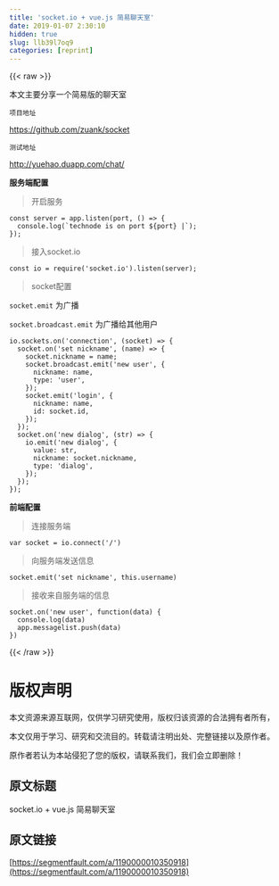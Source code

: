 ```yaml
---
title: 'socket.io + vue.js 简易聊天室' 
date: 2019-01-07 2:30:10
hidden: true
slug: llb39l7oq9
categories: [reprint]
---
```


{{< raw >}}

                    
<p>本文主要分享一个简易版的聊天室</p>
<div class="widget-codetool" style="display:none;">
      <div class="widget-codetool--inner">
      <span class="selectCode code-tool" data-toggle="tooltip" data-placement="top" title="" data-original-title="全选"></span>
      <span type="button" class="copyCode code-tool" data-toggle="tooltip" data-placement="top" data-clipboard-text="项目地址
" title="" data-original-title="复制"></span>
      <span type="button" class="saveToNote code-tool" data-toggle="tooltip" data-placement="top" title="" data-original-title="放进笔记"></span>
      </div>
      </div><pre class="hljs"><code>项目地址
</code></pre>
<p><a href="https://github.com/zuank/socket" rel="nofollow noreferrer" target="_blank">https://github.com/zuank/socket</a></p>
<div class="widget-codetool" style="display:none;">
      <div class="widget-codetool--inner">
      <span class="selectCode code-tool" data-toggle="tooltip" data-placement="top" title="" data-original-title="全选"></span>
      <span type="button" class="copyCode code-tool" data-toggle="tooltip" data-placement="top" data-clipboard-text="测试地址 " title="" data-original-title="复制"></span>
      <span type="button" class="saveToNote code-tool" data-toggle="tooltip" data-placement="top" title="" data-original-title="放进笔记"></span>
      </div>
      </div><pre class="hljs"><code style="word-break: break-word; white-space: initial;">测试地址 </code></pre>
<p><a href="http://yuehao.duapp.com/chat/" rel="nofollow noreferrer" target="_blank">http://yuehao.duapp.com/chat/</a></p>
<p><strong>服务端配置</strong></p>
<blockquote><p>开启服务</p></blockquote>
<div class="widget-codetool" style="display:none;">
      <div class="widget-codetool--inner">
      <span class="selectCode code-tool" data-toggle="tooltip" data-placement="top" title="" data-original-title="全选"></span>
      <span type="button" class="copyCode code-tool" data-toggle="tooltip" data-placement="top" data-clipboard-text="const server = app.listen(port, () => {
  console.log(`technode is on port ${port} |`);
});" title="" data-original-title="复制"></span>
      <span type="button" class="saveToNote code-tool" data-toggle="tooltip" data-placement="top" title="" data-original-title="放进笔记"></span>
      </div>
      </div><pre class="hljs typescript"><code><span class="hljs-keyword">const</span> server = app.listen(port, <span class="hljs-function"><span class="hljs-params">()</span> =&gt;</span> {
  <span class="hljs-built_in">console</span>.log(<span class="hljs-string">`technode is on port <span class="hljs-subst">${port}</span> |`</span>);
});</code></pre>
<blockquote><p>接入socket.io</p></blockquote>
<div class="widget-codetool" style="display:none;">
      <div class="widget-codetool--inner">
      <span class="selectCode code-tool" data-toggle="tooltip" data-placement="top" title="" data-original-title="全选"></span>
      <span type="button" class="copyCode code-tool" data-toggle="tooltip" data-placement="top" data-clipboard-text="const io = require('socket.io').listen(server);" title="" data-original-title="复制"></span>
      <span type="button" class="saveToNote code-tool" data-toggle="tooltip" data-placement="top" title="" data-original-title="放进笔记"></span>
      </div>
      </div><pre class="hljs arduino"><code style="word-break: break-word; white-space: initial;"><span class="hljs-keyword">const</span> io = require(<span class="hljs-string">'socket.io'</span>).<span class="hljs-built_in">listen</span>(server);</code></pre>
<blockquote><p>socket配置</p></blockquote>
<p><code>socket.emit</code> 为广播</p>
<p><code>socket.broadcast.emit</code> 为广播给其他用户</p>
<div class="widget-codetool" style="display:none;">
      <div class="widget-codetool--inner">
      <span class="selectCode code-tool" data-toggle="tooltip" data-placement="top" title="" data-original-title="全选"></span>
      <span type="button" class="copyCode code-tool" data-toggle="tooltip" data-placement="top" data-clipboard-text="io.sockets.on('connection', (socket) => {
  socket.on('set nickname', (name) => {
    socket.nickname = name;
    socket.broadcast.emit('new user', {
      nickname: name,
      type: 'user',
    });
    socket.emit('login', {
      nickname: name,
      id: socket.id,
    });
  });
  socket.on('new dialog', (str) => {
    io.emit('new dialog', {
      value: str,
      nickname: socket.nickname,
      type: 'dialog',
    });
  });
});" title="" data-original-title="复制"></span>
      <span type="button" class="saveToNote code-tool" data-toggle="tooltip" data-placement="top" title="" data-original-title="放进笔记"></span>
      </div>
      </div><pre class="hljs coffeescript"><code>io.sockets.<span class="hljs-literal">on</span>(<span class="hljs-string">'connection'</span>, <span class="hljs-function"><span class="hljs-params">(socket)</span> =&gt;</span> {
  socket.<span class="hljs-literal">on</span>(<span class="hljs-string">'set nickname'</span>, <span class="hljs-function"><span class="hljs-params">(name)</span> =&gt;</span> {
    socket.nickname = name;
    socket.broadcast.emit(<span class="hljs-string">'new user'</span>, {
      nickname: name,
      type: <span class="hljs-string">'user'</span>,
    });
    socket.emit(<span class="hljs-string">'login'</span>, {
      nickname: name,
      id: socket.id,
    });
  });
  socket.<span class="hljs-literal">on</span>(<span class="hljs-string">'new dialog'</span>, <span class="hljs-function"><span class="hljs-params">(str)</span> =&gt;</span> {
    io.emit(<span class="hljs-string">'new dialog'</span>, {
      value: str,
      nickname: socket.nickname,
      type: <span class="hljs-string">'dialog'</span>,
    });
  });
});</code></pre>
<p><strong>前端配置</strong></p>
<blockquote><p>连接服务端</p></blockquote>
<div class="widget-codetool" style="display:none;">
      <div class="widget-codetool--inner">
      <span class="selectCode code-tool" data-toggle="tooltip" data-placement="top" title="" data-original-title="全选"></span>
      <span type="button" class="copyCode code-tool" data-toggle="tooltip" data-placement="top" data-clipboard-text="var socket = io.connect('/')" title="" data-original-title="复制"></span>
      <span type="button" class="saveToNote code-tool" data-toggle="tooltip" data-placement="top" title="" data-original-title="放进笔记"></span>
      </div>
      </div><pre class="hljs stylus"><code style="word-break: break-word; white-space: initial;"><span class="hljs-selector-tag">var</span> socket = io.connect(<span class="hljs-string">'/'</span>)</code></pre>
<blockquote><p>向服务端发送信息</p></blockquote>
<div class="widget-codetool" style="display:none;">
      <div class="widget-codetool--inner">
      <span class="selectCode code-tool" data-toggle="tooltip" data-placement="top" title="" data-original-title="全选"></span>
      <span type="button" class="copyCode code-tool" data-toggle="tooltip" data-placement="top" data-clipboard-text="socket.emit('set nickname', this.username)" title="" data-original-title="复制"></span>
      <span type="button" class="saveToNote code-tool" data-toggle="tooltip" data-placement="top" title="" data-original-title="放进笔记"></span>
      </div>
      </div><pre class="hljs kotlin"><code style="word-break: break-word; white-space: initial;">socket.emit(<span class="hljs-string">'set nickname'</span>, <span class="hljs-keyword">this</span>.username)</code></pre>
<blockquote><p>接收来自服务端的信息</p></blockquote>
<div class="widget-codetool" style="display:none;">
      <div class="widget-codetool--inner">
      <span class="selectCode code-tool" data-toggle="tooltip" data-placement="top" title="" data-original-title="全选"></span>
      <span type="button" class="copyCode code-tool" data-toggle="tooltip" data-placement="top" data-clipboard-text="socket.on('new user', function(data) {
  console.log(data)
  app.messagelist.push(data)
})" title="" data-original-title="复制"></span>
      <span type="button" class="saveToNote code-tool" data-toggle="tooltip" data-placement="top" title="" data-original-title="放进笔记"></span>
      </div>
      </div><pre class="hljs fortran"><code>socket.on(<span class="hljs-string">'new user'</span>, <span class="hljs-function"><span class="hljs-keyword">function</span><span class="hljs-params">(data)</span></span> {
  console.<span class="hljs-built_in">log</span>(<span class="hljs-keyword">data</span>)
  app.messagelist.push(<span class="hljs-keyword">data</span>)
})</code></pre>

                
{{< /raw >}}

# 版权声明
本文资源来源互联网，仅供学习研究使用，版权归该资源的合法拥有者所有，

本文仅用于学习、研究和交流目的。转载请注明出处、完整链接以及原作者。

原作者若认为本站侵犯了您的版权，请联系我们，我们会立即删除！

## 原文标题
socket.io + vue.js 简易聊天室

## 原文链接
[https://segmentfault.com/a/1190000010350918](https://segmentfault.com/a/1190000010350918)


